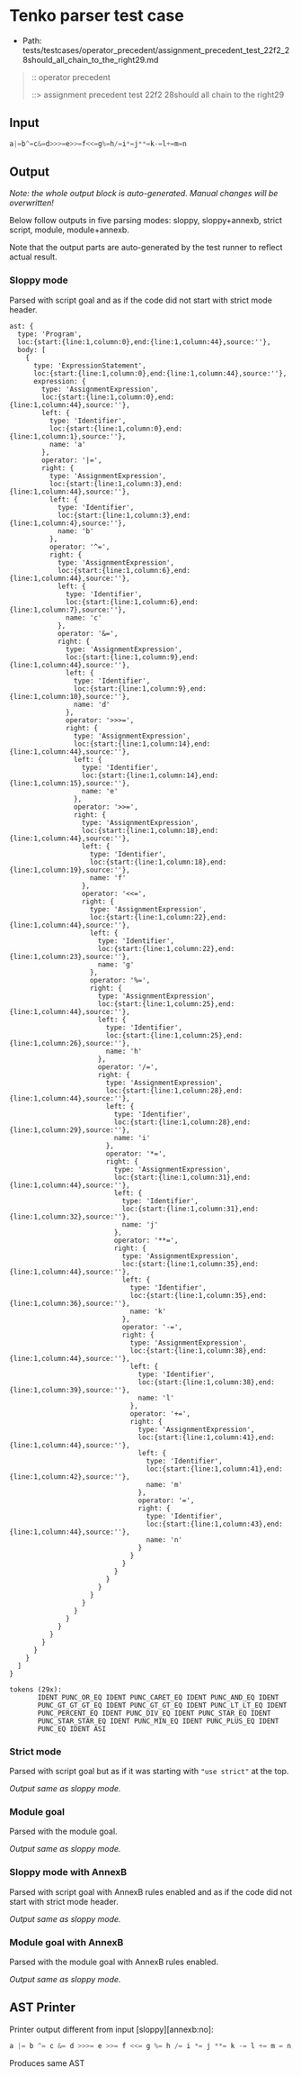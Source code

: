 # Tenko parser test case

- Path: tests/testcases/operator_precedent/assignment_precedent_test_22f2_28should_all_chain_to_the_right29.md

> :: operator precedent
>
> ::> assignment precedent test 22f2 28should all chain to the right29

## Input

`````js
a|=b^=c&=d>>>=e>>=f<<=g%=h/=i*=j**=k-=l+=m=n
`````

## Output

_Note: the whole output block is auto-generated. Manual changes will be overwritten!_

Below follow outputs in five parsing modes: sloppy, sloppy+annexb, strict script, module, module+annexb.

Note that the output parts are auto-generated by the test runner to reflect actual result.

### Sloppy mode

Parsed with script goal and as if the code did not start with strict mode header.

`````
ast: {
  type: 'Program',
  loc:{start:{line:1,column:0},end:{line:1,column:44},source:''},
  body: [
    {
      type: 'ExpressionStatement',
      loc:{start:{line:1,column:0},end:{line:1,column:44},source:''},
      expression: {
        type: 'AssignmentExpression',
        loc:{start:{line:1,column:0},end:{line:1,column:44},source:''},
        left: {
          type: 'Identifier',
          loc:{start:{line:1,column:0},end:{line:1,column:1},source:''},
          name: 'a'
        },
        operator: '|=',
        right: {
          type: 'AssignmentExpression',
          loc:{start:{line:1,column:3},end:{line:1,column:44},source:''},
          left: {
            type: 'Identifier',
            loc:{start:{line:1,column:3},end:{line:1,column:4},source:''},
            name: 'b'
          },
          operator: '^=',
          right: {
            type: 'AssignmentExpression',
            loc:{start:{line:1,column:6},end:{line:1,column:44},source:''},
            left: {
              type: 'Identifier',
              loc:{start:{line:1,column:6},end:{line:1,column:7},source:''},
              name: 'c'
            },
            operator: '&=',
            right: {
              type: 'AssignmentExpression',
              loc:{start:{line:1,column:9},end:{line:1,column:44},source:''},
              left: {
                type: 'Identifier',
                loc:{start:{line:1,column:9},end:{line:1,column:10},source:''},
                name: 'd'
              },
              operator: '>>>=',
              right: {
                type: 'AssignmentExpression',
                loc:{start:{line:1,column:14},end:{line:1,column:44},source:''},
                left: {
                  type: 'Identifier',
                  loc:{start:{line:1,column:14},end:{line:1,column:15},source:''},
                  name: 'e'
                },
                operator: '>>=',
                right: {
                  type: 'AssignmentExpression',
                  loc:{start:{line:1,column:18},end:{line:1,column:44},source:''},
                  left: {
                    type: 'Identifier',
                    loc:{start:{line:1,column:18},end:{line:1,column:19},source:''},
                    name: 'f'
                  },
                  operator: '<<=',
                  right: {
                    type: 'AssignmentExpression',
                    loc:{start:{line:1,column:22},end:{line:1,column:44},source:''},
                    left: {
                      type: 'Identifier',
                      loc:{start:{line:1,column:22},end:{line:1,column:23},source:''},
                      name: 'g'
                    },
                    operator: '%=',
                    right: {
                      type: 'AssignmentExpression',
                      loc:{start:{line:1,column:25},end:{line:1,column:44},source:''},
                      left: {
                        type: 'Identifier',
                        loc:{start:{line:1,column:25},end:{line:1,column:26},source:''},
                        name: 'h'
                      },
                      operator: '/=',
                      right: {
                        type: 'AssignmentExpression',
                        loc:{start:{line:1,column:28},end:{line:1,column:44},source:''},
                        left: {
                          type: 'Identifier',
                          loc:{start:{line:1,column:28},end:{line:1,column:29},source:''},
                          name: 'i'
                        },
                        operator: '*=',
                        right: {
                          type: 'AssignmentExpression',
                          loc:{start:{line:1,column:31},end:{line:1,column:44},source:''},
                          left: {
                            type: 'Identifier',
                            loc:{start:{line:1,column:31},end:{line:1,column:32},source:''},
                            name: 'j'
                          },
                          operator: '**=',
                          right: {
                            type: 'AssignmentExpression',
                            loc:{start:{line:1,column:35},end:{line:1,column:44},source:''},
                            left: {
                              type: 'Identifier',
                              loc:{start:{line:1,column:35},end:{line:1,column:36},source:''},
                              name: 'k'
                            },
                            operator: '-=',
                            right: {
                              type: 'AssignmentExpression',
                              loc:{start:{line:1,column:38},end:{line:1,column:44},source:''},
                              left: {
                                type: 'Identifier',
                                loc:{start:{line:1,column:38},end:{line:1,column:39},source:''},
                                name: 'l'
                              },
                              operator: '+=',
                              right: {
                                type: 'AssignmentExpression',
                                loc:{start:{line:1,column:41},end:{line:1,column:44},source:''},
                                left: {
                                  type: 'Identifier',
                                  loc:{start:{line:1,column:41},end:{line:1,column:42},source:''},
                                  name: 'm'
                                },
                                operator: '=',
                                right: {
                                  type: 'Identifier',
                                  loc:{start:{line:1,column:43},end:{line:1,column:44},source:''},
                                  name: 'n'
                                }
                              }
                            }
                          }
                        }
                      }
                    }
                  }
                }
              }
            }
          }
        }
      }
    }
  ]
}

tokens (29x):
       IDENT PUNC_OR_EQ IDENT PUNC_CARET_EQ IDENT PUNC_AND_EQ IDENT
       PUNC_GT_GT_GT_EQ IDENT PUNC_GT_GT_EQ IDENT PUNC_LT_LT_EQ IDENT
       PUNC_PERCENT_EQ IDENT PUNC_DIV_EQ IDENT PUNC_STAR_EQ IDENT
       PUNC_STAR_STAR_EQ IDENT PUNC_MIN_EQ IDENT PUNC_PLUS_EQ IDENT
       PUNC_EQ IDENT ASI
`````

### Strict mode

Parsed with script goal but as if it was starting with `"use strict"` at the top.

_Output same as sloppy mode._

### Module goal

Parsed with the module goal.

_Output same as sloppy mode._

### Sloppy mode with AnnexB

Parsed with script goal with AnnexB rules enabled and as if the code did not start with strict mode header.

_Output same as sloppy mode._

### Module goal with AnnexB

Parsed with the module goal with AnnexB rules enabled.

_Output same as sloppy mode._

## AST Printer

Printer output different from input [sloppy][annexb:no]:

````js
a |= b ^= c &= d >>>= e >>= f <<= g %= h /= i *= j **= k -= l += m = n;
````

Produces same AST
